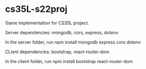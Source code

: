 # cs35L-s22proj
Game implementation for CS35L project.

Server dependencies:
mongodb, cors, express, dotenv

In the server folder, run 
npm install mongodb express cors dotenv

CLient dependencies:
bootstrap, react-router-dom

In the client folder, run 
npm install bootstrap react-router-dom
